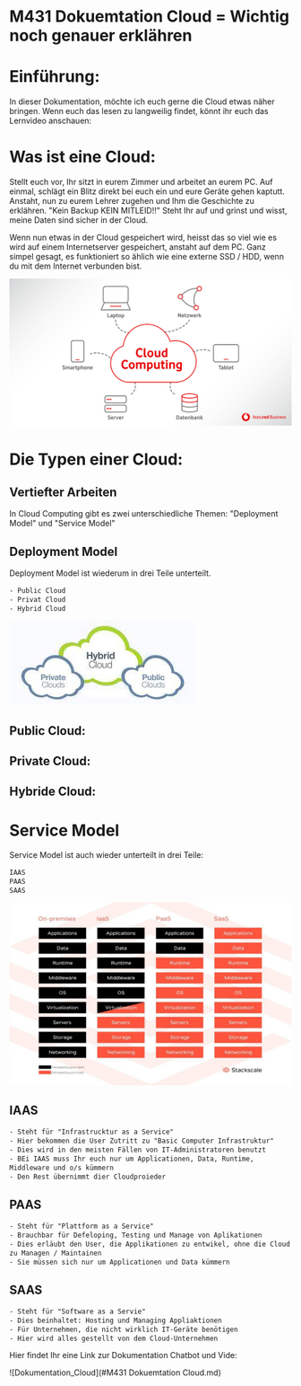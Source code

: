 # M431 Dokuemtation Cloud = Wichtig noch genauer erklähren


# Einführung:
In dieser Dokumentation, möchte ich euch gerne die Cloud etwas näher bringen. 
Wenn euch das lesen zu langweilig findet, könnt ihr euch das Lernvideo anschauen: 


# Was ist eine Cloud:  
Stellt euch vor, Ihr sitzt in eurem Zimmer und arbeitet an eurem PC. 
Auf einmal, schlägt ein Blitz direkt bei euch ein und eure Geräte gehen kaptutt. 
Anstaht, nun zu eurem Lehrer zugehen und Ihm die Geschichte zu erklähren. "Kein Backup KEIN MITLEID!!"
Steht Ihr auf und grinst und wisst, meine Daten sind sicher in der Cloud. 

Wenn nun etwas in der Cloud gespeichert wird, heisst das so viel wie es wird auf einem Internetserver gespeichert, anstaht auf dem PC. 
Ganz simpel gesagt, es funktioniert so ählich wie eine externe SSD / HDD, wenn du mit dem Internet verbunden bist.  


![Hier sollte ein Bild stehen](Images/01CloudComputing-01.jpg )


# Die Typen einer Cloud: 
## Vertiefter Arbeiten

In Cloud Computing gibt es zwei unterschiedliche Themen: 
"Deployment Model" und "Service Model"

## Deployment Model   
Deployment Model ist wiederum in drei Teile unterteilt. 

    - Public Cloud 
    - Privat Cloud 
    - Hybrid Cloud 


![Hier sollte ein Bild stehen](Images/Public_Private.jpg)

 
## Public Cloud: 

## Private Cloud:   

## Hybride Cloud: 


# Service Model
Service Model ist auch wieder unterteilt in drei Teile:      
    
    IAAS 
    PAAS
    SAAS

![Hier sollte ein Bild stehen](Images/IAAS_PAAS_SAAS.jpg)


## IAAS 

    - Steht für "Infrastrucktur as a Service"
    - Hier bekommen die User Zutritt zu "Basic Computer Infrastruktur"
    - Dies wird in den meisten Fällen von IT-Administratoren benutzt
    - BEi IAAS muss Ihr euch nur um Applicationen, Data, Runtime, Middleware und o/s kümmern 
    - Den Rest übernimmt dier Cloudproieder

## PAAS
    - Steht für "Plattform as a Service"
    - Brauchbar für Defeloping, Testing und Manage von Aplikationen
    - Dies erläubt den User, die Applikationen zu entwikel, ohne die Cloud zu Managen / Maintainen
    - Sie müssen sich nur um Applicationen und Data kümmern 

## SAAS
    - Steht für "Software as a Servie"
    - Dies beinhaltet: Hosting und Managing Appliaktionen 
    - Für Unternehmen, die nicht wirklich IT-Geräte benötigen
    - Hier wird alles gestellt von dem Cloud-Unternehmen 




Hier findet Ihr eine Link zur Dokumentation Chatbot und Vide: 

![Dokumentation_Cloud](#M431 Dokuemtation Cloud.md)
